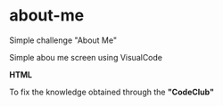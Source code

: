 # about-me
Simple challenge "About Me"

Simple abou me screen using VisualCode

<b>HTML</b>

To fix the knowledge obtained through the <strong>"CodeClub"</strong>
